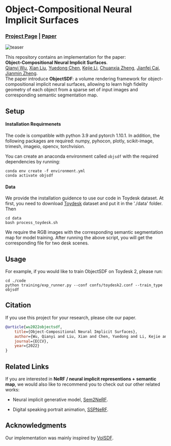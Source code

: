 # Object-Compositional Neural Implicit Surfaces

### [Project Page](https://qianyiwu.github.io/objectsdf/) | [Paper](http://arxiv.org/abs/2207.09686)

![teaser](./media/teaser.gif)

This repository contains an implementation for the paper:  
**Object-Compositional Neural Implicit Surfaces**.  
[Qianyi Wu](https://qianyiwu.github.io/), [Xian Liu](https://alvinliu0.github.io/), [Yuedong Chen](https://donydchen.github.io/), [Kejie Li](https://likojack.github.io/kejieli/#/home), [Chuanxia Zheng](https://www.chuanxiaz.com/), [Jianfei Cai](https://jianfei-cai.github.io/), [Jianmin Zheng](https://personal.ntu.edu.sg/asjmzheng/).  
The paper introduce **ObjectSDF**: a volume rendering framework for object-compositional implicit neural surfaces, allowing to learn high fidelity geometry of each object from a sparse set of input images and corresponding semantic segmentation map.

## Setup

#### Installation Requirmenets

The code is compatible with python 3.9 and pytorch 1.10.1. In addition, the following packages are required:
numpy, pyhocon, plotly, scikit-image, trimesh, imageio, opencv, torchvision.

You can create an anaconda environment called `objsdf` with the required dependencies by running:

```
conda env create -f environment.yml
conda activate objsdf
```

#### Data

We provide the installation guidence to use our code in Toydesk dataset. At first, you need to download [Toydesk](https://zjueducn-my.sharepoint.com/:u:/g/personal/ybbbbt_zju_edu_cn/EVgSQo48M6ZNmNqrggYU0qUBqSlAjOTMYn1YuRztdM2uTw?e=icdHdp) dataset and put it in the './data' folder. Then

```
cd data
bash process_toydesk.sh
```

We require the RGB images with the corresponding semantic segmentation map for model training. After running the above script, you will get the corresponding file for two desk scenes.

## Usage

For example, if you would like to train ObjectSDF on Toydesk 2, please run:

```
cd ./code
python training/exp_runner.py --conf confs/toydesk2.conf --train_type objsdf
```

## Citation
If you use this project for your research, please cite our paper.

```bibtex
@article{wu2022objectsdf,
    title={Object-Compositional Neural Implicit Surfaces},
    author={Wu, Qianyi and Liu, Xian and Chen, Yuedong and Li, Kejie and Zheng, Chuanxia and Cai, Jianfei and Zheng, Jianmin},
    journal={ECCV},
    year={2022}
}
```

## Related Links
If you are interested in **NeRF / neural implicit representions + semantic map**, we would also like to recommend you to check out our other related works:

* Neural implicit generative model, [Sem2NeRF](https://donydchen.github.io/sem2nerf/).

* Digital speaking portrait animation, [SSPNeRF](https://alvinliu0.github.io/projects/SSP-NeRF).

## Acknowledgments

Our implementation was mainly inspired by [VolSDF](https://github.com/lioryariv/volsdf).
